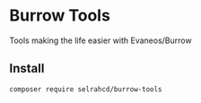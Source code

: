 Burrow Tools
======

Tools making the life easier with Evaneos/Burrow


## Install
```
composer require selrahcd/burrow-tools
```
